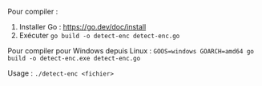 Pour compiler : 
1) Installer Go : https://go.dev/doc/install
2) Exécuter `go build -o detect-enc detect-enc.go`

Pour compiler pour Windows depuis Linux : `GOOS=windows GOARCH=amd64 go build -o detect-enc.exe detect-enc.go`

Usage : `./detect-enc <fichier>`
